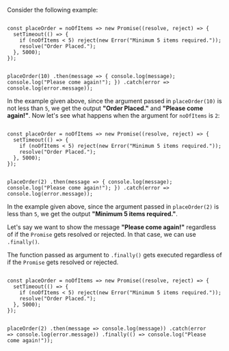 Consider the following example:

<codeblock language="javascript" type="lesson">
<code>
const placeOrder = noOfItems => new Promise((resolve, reject) => {
  setTimeout(() => {
    if (noOfItems < 5) reject(new Error("Minimum 5 items required."));
    resolve("Order Placed.");
  }, 5000);
});

placeOrder(10)
  .then(message => {
    console.log(message);
    console.log("Please come again!");
  })
  .catch(error => console.log(error.message));
</code>
</codeblock>

In the example given above,
since the argument passed in
`placeOrder(10)` is not less than `5`,
we get the output **"Order Placed."**
and
**"Please come again!"**.
Now let's see what happens
when the argument for `noOfItems` is `2`:

<codeblock language="javascript" type="lesson">
<code>
const placeOrder = noOfItems => new Promise((resolve, reject) => {
  setTimeout(() => {
    if (noOfItems < 5) reject(new Error("Minimum 5 items required."));
    resolve("Order Placed.");
  }, 5000);
});

placeOrder(2)
  .then(message => {
    console.log(message);
    console.log("Please come again!");
  })
  .catch(error => console.log(error.message));
</code>
</codeblock>

In the example given above,
since the argument passed in
`placeOrder(2)` is less than `5`,
we get the output **"Minimum 5 items required."**.

Let's say we want to show
the message **"Please come again!"**
regardless of if the `Promise`
gets resolved or rejected.
In that case,
we can use `.finally()`.

The function passed as argument
to `.finally()` gets executed
regardless of if the `Promise`
gets resolved or rejected.

<codeblock language="javascript" type="lesson">
<code>
const placeOrder = noOfItems => new Promise((resolve, reject) => {
  setTimeout(() => {
    if (noOfItems < 5) reject(new Error("Minimum 5 items required."));
    resolve("Order Placed.");
  }, 5000);
});

placeOrder(2)
  .then(message => console.log(message))
  .catch(error => console.log(error.message))
  .finally(() => console.log("Please come again!"));
</code>
</codeblock>